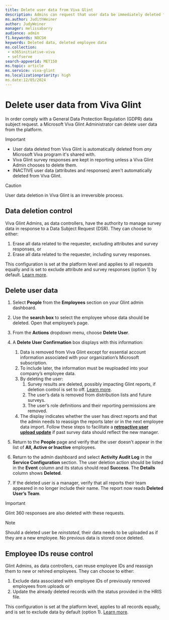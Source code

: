 ```yaml
---
title: Delete user data from Viva Glint
description: Admins can request that user data be immediately deleted from the Viva Glint system.
ms.author: JudithWeiner
author: JudyWeiner
manager: melissabarry
audience: admin
f1.keywords: NOCSH
keywords: Deleted data, deleted employee data
ms.collection: 
 - m365initiative-viva
 - selfserve
search-appverid: MET150
ms.topic: article
ms.service: viva-glint
ms.localizationpriority: high
ms.date:12/05/2024
---
```


# Delete user data from Viva Glint

In order comply with a General Data Protection Regulation (GDPR) data subject request. a Microsoft Viva Glint Administrator can delete user data from the platform. 

> [!IMPORTANT]
> - User data deleted from Viva Glint is automatically deleted from *any* Microsoft Viva program it's shared with.
> - Viva Glint survey responses are kept in reporting unless a Viva Glint Admin chooses to delete them.
> - INACTIVE user data (attributes and responses) aren't automatically deleted from Viva Glint.

> [!CAUTION]
> User data deletion in Viva Glint is an irreversible process.

## Data deletion control

Viva Glint Admins, as data controllers, have the authority to manage survey data in response to a Data Subject Request (DSR). They can choose to either: 

1. Erase all data related to the requester, excluding attributes and survey responses, or
2. Erase all data related to the requester, including survey responses.

This configuration is set at the platform level and applies to all requests equally and is set to exclude attribute and survey responses (option 1) by default. [Learn more](https://go.microsoft.com/fwlink/?linkid=2286286).

## Delete user data

1. Select **People** from the **Employees** section on your Glint admin dashboard.
   
2. Use the **search box** to select the employee whose data should be deleted. Open that employee’s page.
   
3. From the **Actions** dropdown menu, choose **Delete User**.
   
4. A **Delete User Confirmation** box displays with this information:
   
     1. Data is removed from Viva Glint except for essential account information associated with your organization’s Microsoft subscription.
     2. To include later, the information must be reuploaded into your company’s employee data.
     3. By deleting the user:
         1. Survey results are deleted, possibly impacting Glint reports, if deletion control is set to off. [Learn more](https://go.microsoft.com/fwlink/?linkid=2286286).
         2. The user’s data is removed from distribution lists and future surveys.
         3. The user’s role definitions and their reporting permissions are removed.
     4. The display indicates whether the user has direct reports and that the admin needs to reassign the reports later or in the next employee data import. Follow these steps to facilitate a [**retroactive user upload update**](/../../viva/glint/setup/update-glint-reporting-data) if past survey data should reflect the new manager.
        
5. Return to the **People** page and verify that the user doesn't appear in the list of **All, Active or Inactive** employees.
   
6. Return to the admin dashboard and select **Activity Audit Log** in the **Service Configuration** section. The user deletion action should be listed in the **Event** column and its status should read **Success**. The **Details** column shows **Deleted**.
   
7. If the deleted user is a manager, verify that all reports their team appeared in no longer include their name. The report now reads **Deleted User’s Team**.

> [!IMPORTANT]
> Glint 360 responses are also deleted with these requests.

> [!NOTE]
> Should a deleted user be *reinstated*, their data needs to be uploaded as if they are a new employee. No previous data is stored once deleted.

## Employee IDs reuse control

Glint Admins, as data controllers, can reuse employee IDs and reassign them to new or rehired employees. They can choose to either: 

1. Exclude data associated with employee IDs of previously removed employees from uploads or
2. Update the already deleted records with the status provided in the HRIS file.

This configuration is set at the platform level, applies to all records equally, and is set to exclude data by default (option 1). [Learn more](https://go.microsoft.com/fwlink/?linkid=2286286).
